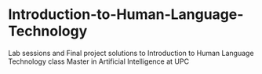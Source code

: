 # Introduction-to-Human-Language-Technology
Lab sessions and Final project solutions to Introduction to Human Language Technology class Master in Artificial Intelligence at UPC

